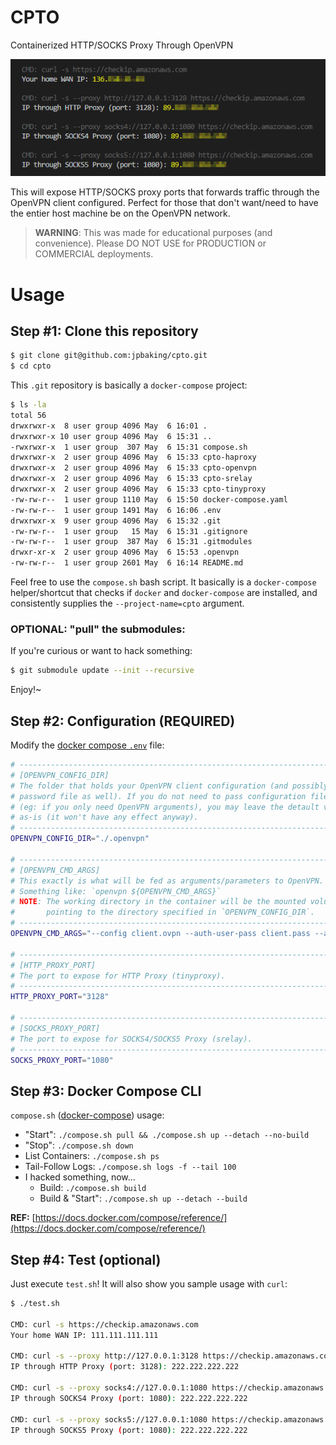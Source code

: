 # CPTO

Containerized HTTP/SOCKS Proxy Through OpenVPN

![PREVIEW](./.images/preview.png)

This will expose HTTP/SOCKS proxy ports that forwards traffic through the OpenVPN client configured. Perfect for those that don't want/need to have the entier host machine be on the OpenVPN network.

> **WARNING**: This was made for educational purposes (and convenience). Please DO NOT USE for PRODUCTION or COMMERCIAL deployments.

# Usage

## **Step #1:** Clone this repository

```bash
$ git clone git@github.com:jpbaking/cpto.git
$ cd cpto
```

This `.git` repository is basically a `docker-compose` project:

```bash
$ ls -la
total 56
drwxrwxr-x  8 user group 4096 May  6 16:01 .
drwxrwxr-x 10 user group 4096 May  6 15:31 ..
-rwxrwxr-x  1 user group  307 May  6 15:31 compose.sh
drwxrwxr-x  2 user group 4096 May  6 15:33 cpto-haproxy
drwxrwxr-x  2 user group 4096 May  6 15:33 cpto-openvpn
drwxrwxr-x  2 user group 4096 May  6 15:33 cpto-srelay
drwxrwxr-x  2 user group 4096 May  6 15:33 cpto-tinyproxy
-rw-rw-r--  1 user group 1110 May  6 15:50 docker-compose.yaml
-rw-rw-r--  1 user group 1491 May  6 16:06 .env
drwxrwxr-x  9 user group 4096 May  6 15:32 .git
-rw-rw-r--  1 user group   15 May  6 15:31 .gitignore
-rw-rw-r--  1 user group  387 May  6 15:31 .gitmodules
drwxr-xr-x  2 user group 4096 May  6 15:53 .openvpn
-rw-rw-r--  1 user group 2601 May  6 16:14 README.md
```

Feel free to use the `compose.sh` bash script. It basically is a `docker-compose` helper/shortcut that checks if `docker` and `docker-compose` are installed, and consistently supplies the `--project-name=cpto` argument.

### **OPTIONAL:** "pull" the submodules:

If you're curious or want to hack something:
```bash
$ git submodule update --init --recursive
```
Enjoy!~

## **Step #2:** Configuration (REQUIRED)

Modify the [docker compose `.env`](https://docs.docker.com/compose/environment-variables/#the-env-file) file:

```bash
# -------------------------------------------------------------------------
# [OPENVPN_CONFIG_DIR]
# The folder that holds your OpenVPN client configuration (and possibly a
# password file as well). If you do not need to pass configuration files
# (eg: if you only need OpenVPN arguments), you may leave the detault value
# as-is (it won't have any effect anyway).
# -------------------------------------------------------------------------
OPENVPN_CONFIG_DIR="./.openvpn"

# -------------------------------------------------------------------------
# [OPENVPN_CMD_ARGS]
# This exactly is what will be fed as arguments/parameters to OpenVPN.
# Something like: `openvpn ${OPENVPN_CMD_ARGS}`
# NOTE: The working directory in the container will be the mounted volume
#       pointing to the directory specified in `OPENVPN_CONFIG_DIR`.
# -------------------------------------------------------------------------
OPENVPN_CMD_ARGS="--config client.ovpn --auth-user-pass client.pass --auth-nocache"

# -------------------------------------------------------------------------
# [HTTP_PROXY_PORT]
# The port to expose for HTTP Proxy (tinyproxy).
# -------------------------------------------------------------------------
HTTP_PROXY_PORT="3128"

# -------------------------------------------------------------------------
# [SOCKS_PROXY_PORT]
# The port to expose for SOCKS4/SOCKS5 Proxy (srelay).
# -------------------------------------------------------------------------
SOCKS_PROXY_PORT="1080"
```

## **Step #3:** Docker Compose CLI

`compose.sh` ([docker-compose](https://docs.docker.com/compose/reference/)) usage:

* "Start": `./compose.sh pull && ./compose.sh up --detach --no-build`
* "Stop": `./compose.sh down`
* List Containers: `./compose.sh ps`
* Tail-Follow Logs: `./compose.sh logs -f --tail 100`
* I hacked something, now...
  * Build: `./compose.sh build`
  * Build & "Start": `./compose.sh up --detach --build`

**REF:** [https://docs.docker.com/compose/reference/](https://docs.docker.com/compose/reference/)


## **Step #4:** Test (optional)

Just execute `test.sh`! It will also show you sample usage with `curl`:

```bash
$ ./test.sh

CMD: curl -s https://checkip.amazonaws.com
Your home WAN IP: 111.111.111.111

CMD: curl -s --proxy http://127.0.0.1:3128 https://checkip.amazonaws.com
IP through HTTP Proxy (port: 3128): 222.222.222.222

CMD: curl -s --proxy socks4://127.0.0.1:1080 https://checkip.amazonaws.com
IP through SOCKS4 Proxy (port: 1080): 222.222.222.222

CMD: curl -s --proxy socks5://127.0.0.1:1080 https://checkip.amazonaws.com
IP through SOCKS5 Proxy (port: 1080): 222.222.222.222
```